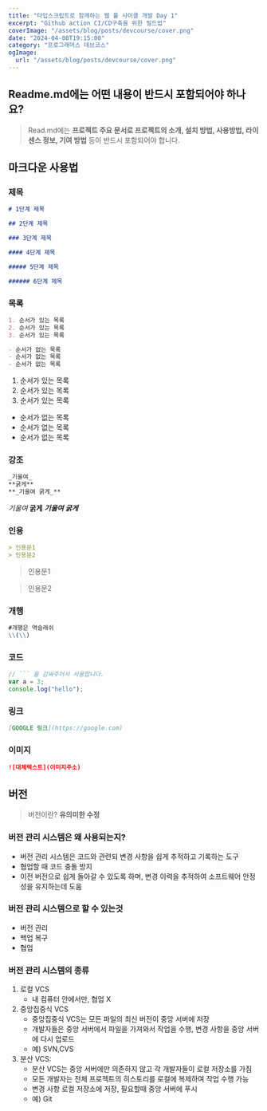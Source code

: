 ```yaml
---
title: "타입스크립트로 함께하는 웹 풀 사이클 개발 Day 1"
excerpt: "Github action CI/CD구축을 위한 빌드업"
coverImage: "/assets/blog/posts/devcourse/cover.png"
date: "2024-04-08T19:15:00"
category: "프로그래머스 데브코스"
ogImage:
  url: "/assets/blog/posts/devcourse/cover.png"
---
```


## Readme.md에는 어떤 내용이 반드시 포함되어야 하나요?

> Read.md에는 **프로젝트 주요 문서로 프로젝트의 소개, 설치 방법, 사용방법, 라이센스 정보, 기여 방법** 등이 반드시 포함되어야 합니다.

## 마크다운 사용법

### 제목

```markdown
# 1단계 제목

## 2단계 제목

### 3단계 제목

#### 4단계 제목

##### 5단계 제목

###### 6단계 제목
```

### 목록

```markdown
1. 순서가 있는 목록
2. 순서가 있는 목록
3. 순서가 있는 목록

- 순서가 없는 목록
- 순서가 없는 목록
- 순서가 없는 목록
```

1. 순서가 있는 목록
2. 순서가 있는 목록
3. 순서가 있는 목록

- 순서가 없는 목록
- 순서가 없는 목록
- 순서가 없는 목록

### 강조

```markdown
_기울여_
**굵게**
**_기울여 굵게_**
```

_기울여_
**굵게**
**_기울여 굵게_**

### 인용

```markdown
> 인용문1
> 인용문2
```

> 인용문1

> 인용문2

### 개행

```markdown
#개행은 역슬래쉬
\\(\\)
```

### 코드

````js
// ``` 을 감싸주어서 사용합니다.
var a = 3;
console.log("hello");
````

### 링크

```markdown
[GOOGLE 링크](https://google.com)
```

### 이미지

```markdown
![대체텍스트](이미지주소)
```

## 버전

> 버전이란? **유의미한 수정**

### 버전 관리 시스템은 왜 사용되는지?

- 버전 관리 시스템은 코드와 관련되 변경 사항을 쉽게 추적하고 기록하는 도구
- 협업할 때 코드 충돌 방지
- 이전 버전으로 쉽게 돌아갈 수 있도록 하며, 변경 이력을 추적하여 소프트웨어 안정성을 유지하는데 도움

### 버전 관리 시스템으로 할 수 있는것

- 버전 관리
- 백업 복구
- 협업

### 버전 관리 시스템의 종류

1. 로컬 VCS
   - 내 컴퓨터 안에서만, 협업 X
2. 중앙집중식 VCS
   - 중앙집중식 VCS는 모든 파일의 최신 버전이 중앙 서버에 저장
   - 개발자들은 중앙 서버에서 파일을 가져와서 작업을 수행, 변경 사항을 중앙 서버에 다시 업로드
   - 예) SVN,CVS
3. 분산 VCS:
   - 분산 VCS는 중앙 서버에만 의존하지 않고 각 개발자들이 로컬 저장소를 가짐
   - 모든 개발자는 전체 프로젝트의 히스토리를 로컬에 복제하여 작업 수행 가능
   - 변경 사항 로컬 저장소에 저장, 필요할때 중앙 서버에 푸시
   - 예) Git
